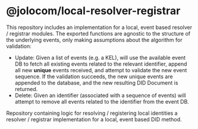 # @jolocom/local-resolver-registrar
This repository includes an implementation for a local, event based resolver / registrar modules. The exported functions are agnostic to the structure of the underlying events, only making assumptions about the algorithm for validation:

- Update: Given a list of events (e.g. a KEL), will use the available event DB to fetch all existing events related to the relevant identifier, append all new **unique** events received, and attempt to validate the new event sequence. If the validation succeeds, the new unique events are appended to the database, and the new resulting DID Document is returned.
- Delete: Given an identifier (associated with a sequence of events) will attempt to remove all events related to the identifier from the event DB.

Repository containing logic for resolving / registering local identities a resolver / registrar implementation for a local, event based DID method.
